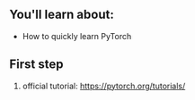 ## You'll learn about:
- How to quickly learn PyTorch

## First step
1. official tutorial: https://pytorch.org/tutorials/